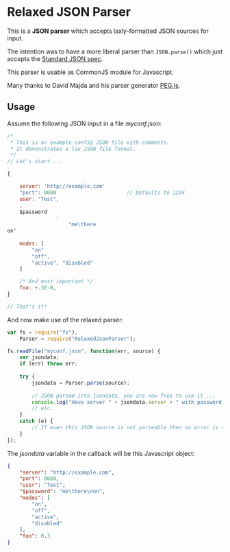 Relaxed JSON Parser
=======

This is a **JSON parser** which accepts laxly-formatted JSON sources for input.

The intention was to have a more liberal parser than `JSON.parse()` which just accepts the [Standard JSON spec](http://www.json.org/).

This parser is usable as CommonJS module for Javascript.

Many thanks to David Majda and his parser generator [PEG.js](http://pegjs.majda.cz/).


Usage
-----
Assume the following JSON input in a file *myconf.json*:
```javascript
/*
 * This is an example config JSON file with comments.
 * It demonstrates a lax JSON file format.
 */
// Let's start ...

{

	server: 'http://example.com'
	"port": 8080                       // Defaults to 1234
	user: "Test",
	,
	$password
				:
					"me\there
on"
	
	modes: [
		"on"
		"off",
		"active", "disabled"
	]

	/* And most important */
	foo: +.3E-0,
}

// That's it!
```

And now make use of the relaxed parser:
```javascript
var fs = require("fs"),
	Parser = require("RelaxedJsonParser");

fs.readFile("myconf.json", function(err, source) {
	var jsondata;
	if (err) throw err;
	
	try {
		jsondata = Parser.parse(source);
		
		// JSON parsed into jsondata, you are now free to use it ...
		console.log("Have server " + jsondata.server + " with password " + jsondata["$password"]);
		// etc.
	}
	catch (e) {
		// If even this JSON source is not parseable then an error is thrown by the parser
	}
});
```

The *jsondata* variable in the callback will be this Javascript object:
```json
{
	"server": "http://example.com",
	"port": 8080,
	"user": "Test",
	"$password": "me\there\non",
	"modes": [
		"on",
		"off",
		"active",
		"disabled"
	],
	"foo": 0.3
}
```

